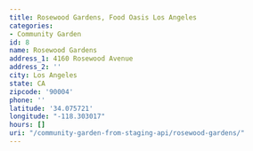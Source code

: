 ```yaml
---
title: Rosewood Gardens, Food Oasis Los Angeles
categories:
- Community Garden
id: 8
name: Rosewood Gardens
address_1: 4160 Rosewood Avenue
address_2: ''
city: Los Angeles
state: CA
zipcode: '90004'
phone: ''
latitude: '34.075721'
longitude: "-118.303017"
hours: []
uri: "/community-garden-from-staging-api/rosewood-gardens/"
---
```


